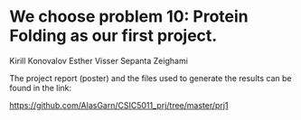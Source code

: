 # We choose problem 10: Protein Folding as our first project.

Kirill Konovalov
Esther Visser
Sepanta Zeighami

The project report (poster) and the files used to generate the results can be found in the link:

https://github.com/AlasGarn/CSIC5011_prj/tree/master/prj1
